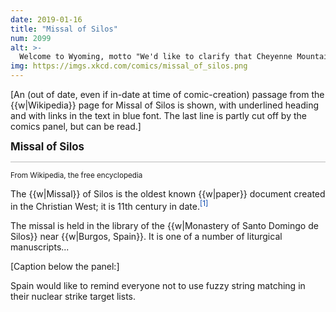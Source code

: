 ```yaml
---
date: 2019-01-16
title: "Missal of Silos"
num: 2099
alt: >-
  Welcome to Wyoming, motto "We'd like to clarify that Cheyenne Mountain is in Colorado."
img: https://imgs.xkcd.com/comics/missal_of_silos.png
---
```

[An (out of date, even if in-date at time of comic-creation) passage from the {{w|Wikipedia}} page for Missal of Silos is shown, with underlined heading and with links in the text in blue font. The last line is partly cut off by the comics panel, but can be read.]

<big>**Missal of Silos**</big>

<div style="border-bottom: 1px solid #bbbbbb"></div>

<small>From Wikipedia, the free encyclopedia</small>

The {{w|Missal}} of Silos is the oldest known {{w|paper}} document created in the Christian West; it is 11th century in date.<sup><span style="color: #0645AD">[1]</span></sup>

The missal is held in the library of the {{w|Monastery of Santo Domingo de Silos}} near {{w|Burgos, Spain}}. It is one of a number of liturgical manuscripts...

[Caption below the panel:]

Spain would like to remind everyone not to use fuzzy string matching in their nuclear strike target lists.